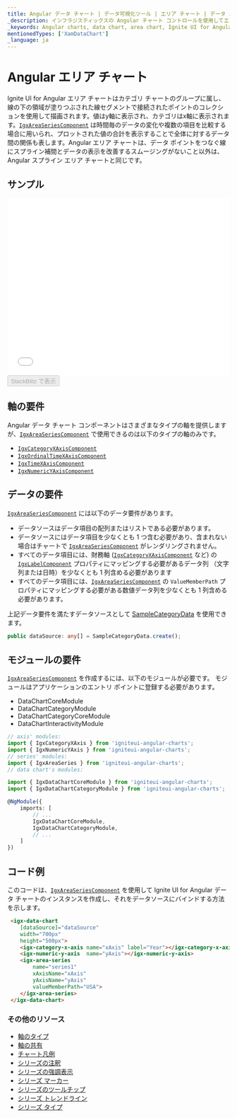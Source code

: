 ```yaml
---
title: Angular データ チャート | データ可視化ツール | エリア チャート | データ バインディング | インフラジスティックス
_description: インフラジスティックスの Angular チャート コントロールを使用してエリア チャートを作成します。Ignite UI for Angular グラフ タイプについて説明します。
_keywords: Angular charts, data chart, area chart, Ignite UI for Angular, Infragistics, Angular チャート, データ チャート, エリア チャート, インフラジスティックス
mentionedTypes: ['XamDataChart']
_language: ja
---
```


# Angular エリア チャート

Ignite UI for Angular エリア チャートはカテゴリ チャートのグループに属し、線の下の領域が塗りつぶされた線セグメントで接続されたポイントのコレクションを使用して描画されます。値はy軸に表示され、カテゴリはx軸に表示されます。[`IgxAreaSeriesComponent`]({environment:dvapibaseurl}/products/ignite-ui-angular/api/docs/typescript/latest/classes/igxareaseriescomponent.html) は時間毎のデータの変化や複数の項目を比較する場合に用いられ、プロットされた値の合計を表示することで全体に対するデータ間の関係も表します。Angular エリア チャートは、データ ポイントをつなぐ線にスプライン補間とデータの表示を改善するスムージングがないこと以外は、Angular スプライン エリア チャートと同じです。

## サンプル

<div class="sample-container loading" style="height: 400px">
    <iframe id="data-chart-type-category-series-iframe" src='{environment:dvDemosBaseUrl}/charts/data-chart-type-category-area-series' width="100%" height="100%" seamless frameBorder="0" onload="onXPlatSampleIframeContentLoaded(this);"></iframe>
</div>
<div>
    <button data-localize="stackblitz" disabled class="stackblitz-btn" data-iframe-id="data-chart-type-category-series-iframe" data-demos-base-url="{environment:dvDemosBaseUrl}">StackBlitz で表示
    </button>


</div>

<div class="divider--half"></div>

## 軸の要件

Angular データ チャート コンポーネントはさまざまなタイプの軸を提供しますが、[`IgxAreaSeriesComponent`]({environment:dvapibaseurl}/products/ignite-ui-angular/api/docs/typescript/latest/classes/igxareaseriescomponent.html) で使用できるのは以下のタイプの軸のみです。

-   [`IgxCategoryXAxisComponent`]({environment:dvapibaseurl}/products/ignite-ui-angular/api/docs/typescript/latest/classes/igxcategoryxaxiscomponent.html)
-   [`IgxOrdinalTimeXAxisComponent`]({environment:dvapibaseurl}/products/ignite-ui-angular/api/docs/typescript/latest/classes/igxordinaltimexaxiscomponent.html)
-   [`IgxTimeXAxisComponent`]({environment:dvapibaseurl}/products/ignite-ui-angular/api/docs/typescript/latest/classes/igxtimexaxiscomponent.html)
-   [`IgxNumericYAxisComponent`]({environment:dvapibaseurl}/products/ignite-ui-angular/api/docs/typescript/latest/classes/igxnumericyaxiscomponent.html)

## データの要件

[`IgxAreaSeriesComponent`]({environment:dvapibaseurl}/products/ignite-ui-angular/api/docs/typescript/latest/classes/igxareaseriescomponent.html) には以下のデータ要件があります。

-   データソースはデータ項目の配列またはリストである必要があります。
-   データソースにはデータ項目を少なくとも 1 つ含む必要があり、含まれない場合はチャートで [`IgxAreaSeriesComponent`]({environment:dvapibaseurl}/products/ignite-ui-angular/api/docs/typescript/latest/classes/igxareaseriescomponent.html) がレンダリングされません。
-   すべてのデータ項目には、財務軸 ([`IgxCategoryXAxisComponent`]({environment:dvapibaseurl}/products/ignite-ui-angular/api/docs/typescript/latest/classes/igxcategoryxaxiscomponent.html) など) の [`IgxLabelComponent`]({environment:dvapibaseurl}/products/ignite-ui-angular/api/docs/typescript/latest/classes/igxlabelcomponent.html) プロパティにマッピングする必要があるデータ列 （文字列または日時）を少なくとも 1 列含める必要があります
-   すべてのデータ項目には、[`IgxAreaSeriesComponent`]({environment:dvapibaseurl}/products/ignite-ui-angular/api/docs/typescript/latest/classes/igxareaseriescomponent.html) の `ValueMemberPath` プロパティにマッピングする必要がある数値データ列を少なくとも 1 列含める必要があります。

上記データ要件を満たすデータソースとして [SampleCategoryData](data-chart-data-sources-category.md) を使用できます。

```ts
public dataSource: any[] = SampleCategoryData.create();
```

## モジュールの要件

[`IgxAreaSeriesComponent`]({environment:dvapibaseurl}/products/ignite-ui-angular/api/docs/typescript/latest/classes/igxareaseriescomponent.html) を作成するには、以下のモジュールが必要です。<!-- Angular, React, WebComponents --> <!-- end: Angular, React, WebComponents --><!-- Blazor -->モジュールはアプリケーションのエントリ ポイントに登録する必要があります。

-   DataChartCoreModule
-   DataChartCategoryModule
-   DataChartCategoryCoreModule
-   DataChartInteractivityModule
        <!-- end: Blazor -->

```ts
// axis' modules:
import { IgxCategoryXAxis } from 'igniteui-angular-charts';
import { IgxNumericYAxis } from 'igniteui-angular-charts';
// series' modules:
import { IgxAreaSeries } from 'igniteui-angular-charts';
// data chart's modules:

import { IgxDataChartCoreModule } from 'igniteui-angular-charts';
import { IgxDataChartCategoryModule } from 'igniteui-angular-charts';

@NgModule({
    imports: [
        // ...
        IgxDataChartCoreModule,
        IgxDataChartCategoryModule,
        // ...
    ]
})
```

## コード例

このコードは、[`IgxAreaSeriesComponent`]({environment:dvapibaseurl}/products/ignite-ui-angular/api/docs/typescript/latest/classes/igxareaseriescomponent.html) を使用して Ignite UI for Angular データ チャートのインスタンスを作成し、それをデータソースにバインドする方法を示します。

```html
 <igx-data-chart
    [dataSource]="dataSource"
    width="700px"
    height="500px">
    <igx-category-x-axis name="xAxis" label="Year"></igx-category-x-axis>
    <igx-numeric-y-axis  name="yAxis"></igx-numeric-y-axis>
    <igx-area-series
        name="series1"
        xAxisName="xAxis"
        yAxisName="yAxis"
        valueMemberPath="USA">
    </igx-area-series>
 </igx-data-chart>
```

### その他のリソース

-   [軸のタイプ](data-chart-axis-types.md)
-   [軸の共有](data-chart-axis-sharing.md)
-   [チャート凡例](data-chart-legends.md)
-   [シリーズの注釈](data-chart-series-annotations.md)
-   [シリーズの強調表示](data-chart-series-highlighting.md)
-   [シリーズ マーカー](data-chart-series-markers.md)
-   [シリーズのツールチップ](data-chart-series-tooltips.md)
-   [シリーズ トレンドライン](data-chart-series-trendlines.md)
-   [シリーズ タイプ](data-chart-series-types.md)
